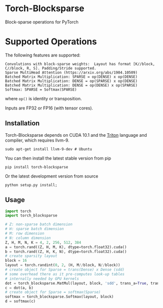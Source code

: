 # Torch-Blocksparse

Block-sparse operations for PyTorch

# Supported Operations

The following features are supported:
```
Convolutions with block-sparse weights:  Layout has format [K//block, C//block, R, S]. Padding/Stride supported.
Sparse MultiHead Attention (https://arxiv.org/abs/1904.10509)
Batched Matrix Multiplication: SPARSE = op(DENSE) x op(DENSE)
Batched Matrix Multiplication: DENSE = op(SPARSE) x op(DENSE)
Batched Matrix Multiplication: DENSE = op(DENSE) x op(SPARSE)
Softmax: SPARSE = Softmax(SPARSE)
```
where `op()` is identity or transposition.

Inputs are FP32 or FP16 (with tensor cores).

## Installation
Torch-Blocksparse depends on CUDA 10.1 and the [Triton](https://github.com/ptillet/triton) language and compiler, which requires llvm-9.
```
sudo apt-get install llvm-9-dev # Ubuntu
```
You can then install the latest stable version from pip
```
pip install torch-blocksparse
```
Or the latest development version from source
```
python setup.py install;
```

## Usage

```python
import torch
import torch_blocksparse

# Z: non-sparse batch dimension
# H: sparse batch dimension
# M: row dimension
# N: column dimension
Z, H, M, N, K = 4, 2, 256, 512, 384
a = torch.rand((Z, H, M, K), dtype=torch.float32).cuda()
b = torch.rand((Z, H, K, N), dtype=torch.float32).cuda()
# create sparsity layout
block = 16
layout = torch.randint(0, 2, (H, M//block, N//block))
# create object for Sparse = trans(Dense) x Dense (sdd)
# some overhead there as it pre-computes look-up tables 
# internally needed by GPU kernels
dot = torch_blocksparse.MatMul(layout, block, 'sdd', trans_a=True, trans_b=False)
c = dot(a, b)
# create object for Sparse = softmax(Sparse)
softmax = torch_blocksparse.Softmax(layout, block)
d = softmax(c)
```